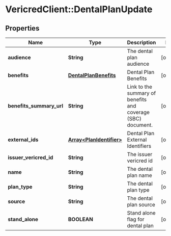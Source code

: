 # VericredClient::DentalPlanUpdate

## Properties
Name | Type | Description | Notes
------------ | ------------- | ------------- | -------------
**audience** | **String** | The dental plan audience | [optional] 
**benefits** | [**DentalPlanBenefits**](DentalPlanBenefits.md) | Dental Plan Benefits | [optional] 
**benefits_summary_url** | **String** | Link to the summary of benefits and coverage (SBC) document. | [optional] 
**external_ids** | [**Array&lt;PlanIdentifier&gt;**](PlanIdentifier.md) | Dental Plan External Identifiers | [optional] 
**issuer_vericred_id** | **String** | The issuer vericred id | [optional] 
**name** | **String** | The dental plan name | [optional] 
**plan_type** | **String** | The dental plan type | [optional] 
**source** | **String** | The dental plan source | [optional] 
**stand_alone** | **BOOLEAN** | Stand alone flag for dental plan | [optional] 


